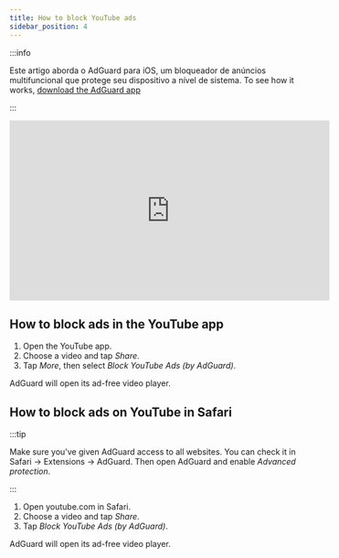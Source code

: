 ```yaml
---
title: How to block YouTube ads
sidebar_position: 4
---
```


:::info

Este artigo aborda o AdGuard para iOS, um bloqueador de anúncios multifuncional que protege seu dispositivo a nível de sistema. To see how it works, [download the AdGuard app](https://agrd.io/download-kb-adblock)

:::  

<iframe width="560" height="315" class="youtube-video" src="https://www.youtube-nocookie.com/embed/YW9Ojcm1Gkg" title="YouTube video player" frameborder="0" allow="accelerometer; autoplay; clipboard-write; encrypted-media; gyroscope; picture-in-picture" allowfullscreen></iframe>

## How to block ads in the YouTube app

1. Open the YouTube app.
1. Choose a video and tap *Share*.
1. Tap *More*, then select *Block YouTube Ads (by AdGuard)*.

AdGuard will open its ad-free video player.

## How to block ads on YouTube in Safari

:::tip

Make sure you've given AdGuard access to all websites. You can check it in Safari → Extensions → AdGuard. Then open AdGuard and enable *Advanced protection*.

:::

1. Open youtube.com in Safari.
1. Choose a video and tap *Share*.
1. Tap *Block YouTube Ads (by AdGuard)*.

AdGuard will open its ad-free video player.
